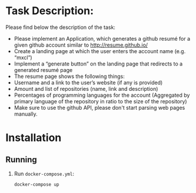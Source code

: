 # Task Description:

Please find below the description of the task:

* Please implement an Application, which generates a github resumé for a given github account similar to http://resume.github.io/
* Create a landing page at which the user enters the account name (e.g. “mxcl”) 
* Implement a “generate button” on the landing page that redirects to a generated resumé page 
* The resume page shows the following things:
* Username and a link to the user’s website (if any is provided)
* Amount and list of repositories (name, link and description)
* Percentages of programming languages for the account (Aggregated by primary language of the repository in ratio to the size of the repository)
* Make sure to use the github API, please don't start parsing web pages manually.

# Installation

## Running

1. Run `docker-compose.yml`:
   ```bash
   docker-compose up
   ```
